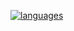 <!--
✨🔭🌱👯🤔💬📫😄⚡
<div align='center'>
</div>
-->
[![languages](https://github-readme-stats.vercel.app/api/top-langs/?username=OlaMushroom&theme=nord&bg_color=-45,0e1420,1e2430&border_color=2e3440&border_radius=10&layout=compact&langs_count=10&hide_title=false)](https://github.com/anuraghazra/github-readme-stats)
